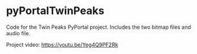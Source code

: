 # pyPortalTwinPeaks
Code for the Twin Peaks PyPortal project. Includes the two bitmap files and audio file.

Project video: https://youtu.be/Yeg4Q9PF2Rk
